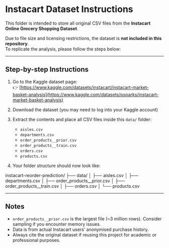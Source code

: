# Instacart Dataset Instructions

This folder is intended to store all original CSV files from the **Instacart Online Grocery Shopping Dataset**.

Due to file size and licensing restrictions, the dataset is **not included in this repository**.  
To replicate the analysis, please follow the steps below:

---

## Step-by-step Instructions

1. Go to the Kaggle dataset page:  
   👉 [https://www.kaggle.com/datasets/instacart/instacart-market-basket-analysis](https://www.kaggle.com/datasets/psparks/instacart-market-basket-analysis)

2. Download the dataset (you may need to log into your Kaggle account)

3. Extract the contents and place all CSV files inside this `data/` folder:
   - `aisles.csv`
   - `departments.csv`
   - `order_products__prior.csv`
   - `order_products__train.csv`
   - `orders.csv`
   - `products.csv`

4. Your folder structure should now look like:

instacart-reorder-prediction/
├── data/
│ ├── aisles.csv
│ ├── departments.csv
│ ├── order_products__prior.csv
│ ├── order_products__train.csv
│ ├── orders.csv
│ └── products.csv


---

## Notes

- `order_products__prior.csv` is the largest file (~3 million rows). Consider sampling if you encounter memory issues.
- Data is from actual Instacart users’ anonymised purchase history.
- Always cite the original dataset if reusing this project for academic or professional purposes.
